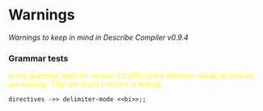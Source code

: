 # Warnings
_Warnings to keep in mind in Describe Compiler v0.9.4_

### Grammar tests

<span style="color:yellow">In the grammar tests for version 1.0 Official the delimiter-mode dirrectives are missing.
This will result in errors in testing</span>

```
directives ->> delimiter-mode <<bi>>;;
```
